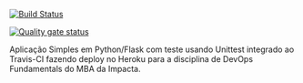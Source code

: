 [![Build Status](https://app.travis-ci.com/brunamgds/devopslab-es21.svg?branch=main)](https://app.travis-ci.com/brunamgds/devopslab-es21)

[![Quality gate status](https://sonarcloud.io/summary/new_code?id=brunamgds)](https://sonarcloud.io/summary/new_code?id=brunamgds)

Aplicação Simples em Python/Flask com teste usando Unittest integrado ao Travis-CI fazendo deploy no Heroku para a disciplina de DevOps Fundamentals do MBA da Impacta.
